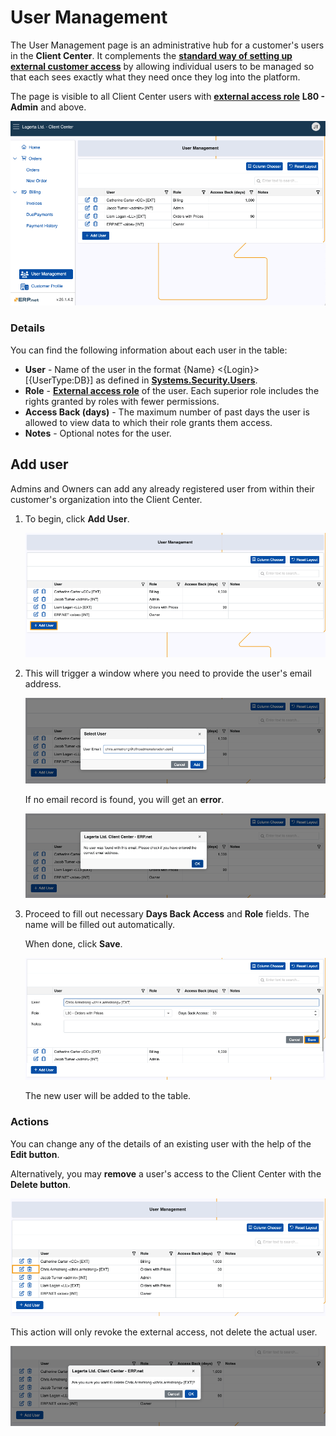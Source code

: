 # User Management 

The User Management page is an administrative hub for a customer's users in the **Client Center**. It complements the **[standard way of setting up external customer access](https://docs.erp.net/tech/modules/crm/sales/customers/external-access.html)** by allowing individual users to be managed so that each sees exactly what they need once they log into the platform. 

The page is visible to all Client Center users with **[external access role](https://docs.erp.net/tech/modules/crm/sales/customers/external-access.html#roles)** **L80 - Admin** and above.

![pictures](pictures/user_management_page.png)

### Details

You can find the following information about each user in the table:

* **User** -  Name of the user in the format {Name} <{Login}> [{UserType:DB}] as defined in **[Systems.Security.Users](https://docs.erp.net/model/entities/Systems.Security.Users.html)**.
* **Role** - **[External access role](../index.md#role-based-access)** of the user. Each superior role includes the rights granted by roles with fewer permissions.
* **Access Back (days)** - The maximum number of past days the user is allowed to view data to which their role grants them access.
* **Notes** - Optional notes for the user.

## Add user

Admins and Owners can add any already registered user from within their customer's organization into the Client Center.

1. To begin, click **Add User**.
   
   ![pictures](pictures/user_management_adduser.png)
   
2. This will trigger a window where you need to provide the user's email address.

   ![pictures](pictures/user_add.png)

   If no email record is found, you will get an **error**.

   ![pictures](pictures/user_management_error.png)

3. Proceed to fill out necessary **Days Back Access** and **Role** fields. The name will be filled out automatically.

   When done, click **Save**.

   ![pictures](pictures/user_fields.png)

   The new user will be added to the table.

### Actions

You can change any of the details of an existing user with the help of the **Edit button**.

Alternatively, you may **remove** a user's access to the Client Center with the **Delete button**.

![pictures](pictures/user_actions.png)

This action will only revoke the external access, not delete the actual user.

![pictures](pictures/user_delete_warning.png)
